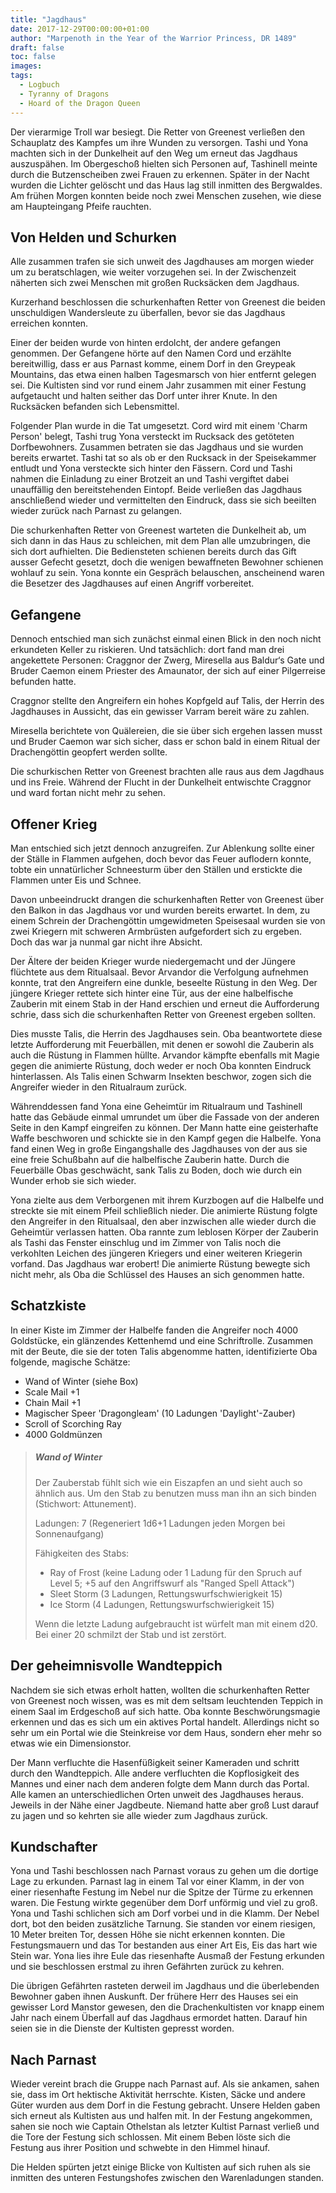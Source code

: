 ```yaml
---
title: "Jagdhaus"
date: 2017-12-29T00:00:00+01:00
author: "Marpenoth in the Year of the Warrior Princess, DR 1489"
draft: false
toc: false
images:
tags: 
  - Logbuch
  - Tyranny of Dragons
  - Hoard of the Dragon Queen
---
```


Der vierarmige Troll war besiegt. Die Retter von Greenest verließen den Schauplatz des Kampfes um ihre Wunden zu versorgen. Tashi und Yona machten sich in der Dunkelheit auf den Weg um erneut das Jagdhaus auszuspähen. Im Obergeschoß hielten sich Personen auf, Tashinell meinte durch die Butzenscheiben zwei Frauen zu erkennen. Später in der Nacht wurden die Lichter gelöscht und das Haus lag still inmitten des Bergwaldes. Am frühen Morgen konnten beide noch zwei Menschen zusehen, wie diese am Haupteingang Pfeife rauchten.

## Von Helden und Schurken

Alle zusammen trafen sie sich unweit des Jagdhauses am morgen wieder um zu beratschlagen, wie weiter vorzugehen sei. In der Zwischenzeit näherten sich zwei Menschen mit großen Rucksäcken dem Jagdhaus.

Kurzerhand beschlossen die schurkenhaften Retter von Greenest die beiden unschuldigen Wandersleute zu überfallen, bevor sie das Jagdhaus erreichen konnten.

Einer der beiden wurde von hinten erdolcht, der andere gefangen genommen. Der Gefangene hörte auf den Namen Cord und erzählte bereitwillig, dass er aus Parnast komme, einem Dorf in den Greypeak Mountains, das etwa einen halben Tagesmarsch von hier entfernt gelegen sei. Die Kultisten sind vor rund einem Jahr zusammen mit einer Festung aufgetaucht und halten seither das Dorf unter ihrer Knute. In den Rucksäcken befanden sich Lebensmittel.

Folgender Plan wurde in die Tat umgesetzt. Cord wird mit einem 'Charm Person' belegt, Tashi trug Yona versteckt im Rucksack des getöteten Dorfbewohners. Zusammen betraten sie das Jagdhaus und sie wurden bereits erwartet. Tashi tat so als ob er den Rucksack in der Speisekammer entludt und Yona versteckte sich hinter den Fässern. Cord und Tashi nahmen die Einladung zu einer Brotzeit an und Tashi vergiftet dabei unauffällig den bereitstehenden Eintopf. Beide verließen das Jagdhaus anschließend wieder und vermittelten den Eindruck, dass sie sich beeilten wieder zurück nach Parnast zu gelangen.

Die schurkenhaften Retter von Greenest warteten die Dunkelheit ab, um sich dann in das Haus zu schleichen, mit dem Plan alle umzubringen, die sich dort aufhielten. Die Bediensteten schienen bereits durch das Gift ausser Gefecht gesetzt, doch die wenigen bewaffneten Bewohner schienen wohlauf zu sein. Yona konnte ein Gespräch belauschen, anscheinend waren die Besetzer des Jagdhauses auf einen Angriff vorbereitet.

## Gefangene

Dennoch entschied man sich zunächst einmal einen Blick in den noch nicht erkundeten Keller zu riskieren. Und tatsächlich: dort fand man drei angekettete Personen: Craggnor der Zwerg, Miresella aus Baldur‘s Gate und Bruder Caemon einem Priester des Amaunator, der sich auf einer Pilgerreise befunden hatte.

Craggnor stellte den Angreifern ein hohes Kopfgeld auf Talis, der Herrin des Jagdhauses in Aussicht, das ein gewisser Varram bereit wäre zu zahlen.

Miresella berichtete von Quälereien, die sie über sich ergehen lassen musst und Bruder Caemon war sich sicher, dass er schon bald in einem Ritual der Drachengöttin geopfert werden sollte. 

Die schurkischen Retter von Greenest brachten alle raus aus dem Jagdhaus und ins Freie. Während der Flucht in der Dunkelheit entwischte Craggnor und ward fortan nicht mehr zu sehen.

## Offener Krieg

Man entschied sich jetzt dennoch anzugreifen. Zur Ablenkung sollte einer der Ställe in Flammen aufgehen, doch bevor das Feuer auflodern konnte, tobte ein unnatürlicher Schneesturm über den Ställen und erstickte die Flammen unter Eis und Schnee.

Davon unbeeindruckt drangen die schurkenhaften Retter von Greenest über den Balkon in das Jagdhaus vor und wurden bereits erwartet. In dem, zu einem Schrein der Drachengöttin umgewidmeten Speisesaal wurden sie von zwei Kriegern mit schweren Armbrüsten aufgefordert sich zu ergeben. Doch das war ja nunmal gar nicht ihre Absicht.

Der Ältere der beiden Krieger wurde niedergemacht und der Jüngere flüchtete aus dem Ritualsaal. Bevor Arvandor die Verfolgung aufnehmen konnte, trat den Angreifern eine dunkle, beseelte Rüstung in den Weg. Der jüngere Krieger rettete sich hinter eine Tür, aus der eine halbelfische Zauberin mit einem Stab in der Hand erschien und erneut die Aufforderung schrie, dass sich die schurkenhaften Retter von Greenest ergeben sollten.

Dies musste Talis, die Herrin des Jagdhauses sein. Oba beantwortete diese letzte Aufforderung mit Feuerbällen, mit denen er sowohl die Zauberin als auch die Rüstung in Flammen hüllte. Arvandor kämpfte ebenfalls mit Magie gegen die animierte Rüstung, doch weder er noch Oba konnten Eindruck hinterlassen. Als Talis einen Schwarm Insekten beschwor, zogen sich die Angreifer wieder in den Ritualraum zurück.

Währenddessen fand Yona eine Geheimtür im Ritualraum und Tashinell hatte das Gebäude einmal umrundet um über die Fassade von der anderen Seite in den Kampf eingreifen zu können. Der Mann hatte eine geisterhafte Waffe beschworen und schickte sie in den Kampf gegen die Halbelfe. Yona fand einen Weg in große Eingangshalle des Jagdhauses von der aus sie eine freie Schußbahn auf die halbelfische Zauberin hatte. Durch die Feuerbälle Obas geschwächt, sank Talis zu Boden, doch wie durch ein Wunder erhob sie sich wieder.

Yona zielte aus dem Verborgenen mit ihrem Kurzbogen auf die Halbelfe und streckte sie mit einem Pfeil schließlich nieder. Die animierte Rüstung folgte den Angreifer in den Ritualsaal, den aber inzwischen alle wieder durch die Geheimtür verlassen hatten. Oba rannte zum leblosen Körper der Zauberin als Tashi das Fenster einschlug und im Zimmer von Talis noch die verkohlten Leichen des jüngeren Kriegers und einer weiteren Kriegerin vorfand. Das Jagdhaus war erobert! Die animierte Rüstung bewegte sich nicht mehr, als Oba die Schlüssel des Hauses an sich genommen hatte.

## Schatzkiste

In einer Kiste im Zimmer der Halbelfe fanden die Angreifer noch 4000 Goldstücke, ein glänzendes Kettenhemd und eine Schriftrolle. Zusammen mit der Beute, die sie der toten Talis abgenomme hatten, identifizierte Oba folgende, magische Schätze:

- Wand of Winter (siehe Box)
- Scale Mail +1
- Chain Mail +1
- Magischer Speer 'Dragongleam' (10 Ladungen 'Daylight'-Zauber)
- Scroll of Scorching Ray
- 4000 Goldmünzen

>##### Wand of Winter
> Der Zauberstab fühlt sich wie ein Eiszapfen an und sieht auch so ähnlich aus. Um den Stab zu benutzen muss man ihn an sich binden (Stichwort: Attunement).
>
>Ladungen: 7 (Regeneriert 1d6+1 Ladungen jeden Morgen bei Sonnenaufgang)
>
>Fähigkeiten des Stabs:
>
>* Ray of Frost (keine Ladung oder 1 Ladung für den Spruch auf Level 5; +5 auf den Angriffswurf als "Ranged Spell Attack")
>* Sleet Storm (3 Ladungen, Rettungswurfschwierigkeit 15)
>* Ice Storm (4 Ladungen, Rettungswurfschwierigkeit 15)
>
>Wenn die letzte Ladung aufgebraucht ist würfelt man mit einem d20. Bei einer 20 schmilzt der Stab und ist zerstört.

## Der geheimnisvolle Wandteppich

Nachdem sie sich etwas erholt hatten, wollten die schurkenhaften Retter von Greenest noch wissen, was es mit dem seltsam leuchtenden Teppich in einem Saal im Erdgeschoß auf sich hatte. Oba konnte Beschwörungsmagie erkennen und das es sich um ein aktives Portal handelt. Allerdings nicht so sehr um ein Portal wie die Steinkreise vor dem Haus, sondern eher mehr so etwas wie ein Dimensionstor.

Der Mann verfluchte die Hasenfüßigkeit seiner Kameraden und schritt durch den Wandteppich. Alle andere verfluchten die Kopflosigkeit des Mannes und einer nach dem anderen folgte dem Mann durch das Portal. Alle kamen an unterschiedlichen Orten unweit des Jagdhauses heraus. Jeweils in der Nähe einer Jagdbeute. Niemand hatte aber groß Lust darauf zu jagen und so kehrten sie alle wieder zum Jagdhaus zurück.

## Kundschafter

Yona und Tashi beschlossen nach Parnast voraus zu gehen um die dortige Lage zu erkunden. Parnast lag in einem Tal vor einer Klamm, in der von einer riesenhafte Festung im Nebel nur die Spitze der Türme zu erkennen waren. Die Festung wirkte gegenüber dem Dorf unförmig und viel zu groß. Yona und Tashi schlichen sich am Dorf vorbei und in die Klamm. Der Nebel dort, bot den beiden zusätzliche Tarnung. Sie standen vor einem riesigen, 10 Meter breiten Tor, dessen Höhe sie nicht erkennen konnten. Die Festungsmauern und das Tor bestanden aus einer Art Eis, Eis das hart wie Stein war. Yona lies ihre Eule das riesenhafte Ausmaß der Festung erkunden und sie beschlossen erstmal zu ihren Gefährten zurück zu kehren.

Die übrigen Gefährten rasteten derweil im Jagdhaus und die überlebenden Bewohner gaben ihnen Auskunft. Der frühere Herr des Hauses sei ein gewisser Lord Manstor gewesen, den die Drachenkultisten vor knapp einem Jahr nach einem Überfall auf das Jagdhaus ermordet hatten. Darauf hin seien sie in die Dienste der Kultisten gepresst worden.

## Nach Parnast

Wieder vereint brach die Gruppe nach Parnast auf. Als sie ankamen, sahen sie, dass im Ort hektische Aktivität herrschte. Kisten, Säcke und andere Güter wurden aus dem Dorf in die Festung gebracht. Unsere Helden gaben sich erneut als Kultisten aus und halfen mit. In der Festung angekommen, sahen sie noch wie Captain Othelstan als letzter Kultist Parnast verließ und die Tore der Festung sich schlossen. Mit einem Beben löste sich die Festung aus ihrer Position und schwebte in den Himmel hinauf.

Die Helden spürten jetzt einige Blicke von Kultisten auf sich ruhen als sie inmitten des unteren Festungshofes zwischen den Warenladungen standen.